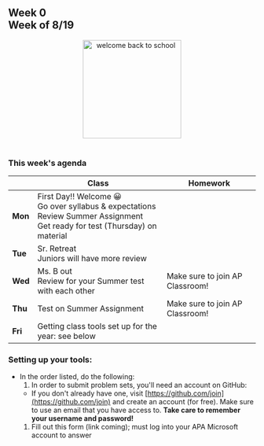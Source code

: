 ## Week 0<br>Week of 8/19  

<div style="text-align:center">
<img src="https://image.freepik.com/free-vector/back-school-design-with-yellow-background-vector_1142-4669.jpg" alt="welcome back to school" height="200px">
</div>
<br>

### This week's agenda

  |       | Class | Homework |
  | ----- | ----- | -------- |
  |**Mon**|First Day!! Welcome 😀<br>Go over syllabus & expectations<br>Review Summer Assignment<br>Get ready for test (Thursday) on material | |
  |**Tue**|Sr. Retreat<br>Juniors will have more review | |
  |**Wed**|Ms. B out<br>Review for your Summer test with each other |Make sure to join AP Classroom! |
  |**Thu**|Test on Summer Assignment |Make sure to join AP Classroom!  |
  |**Fri**|Getting class tools set up for the year: see below | |

### Setting up your tools:
- In the order listed, do the following:  
  1. In order to submit problem sets, you'll need an account on GitHub:
    - If you don't already have one, visit [https://github.com/join](https://github.com/join) and create an account (for free). Make sure to use an email that you have access to. **Take care to remember your username and password!** 
  1. Fill out this form (link coming); must log into your APA Microsoft account to answer

